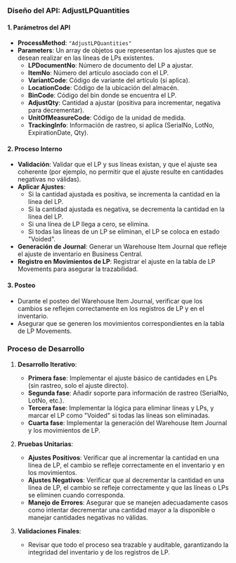 ### Diseño del API: AdjustLPQuantities

#### 1. **Parámetros del API**
   - **ProcessMethod**: `"AdjustLPQuantities"`
   - **Parameters**: Un array de objetos que representan los ajustes que se desean realizar en las líneas de LPs existentes.
     - **LPDocumentNo**: Número de documento del LP a ajustar.
     - **ItemNo**: Número del artículo asociado con el LP.
     - **VariantCode**: Código de variante del artículo (si aplica).
     - **LocationCode**: Código de la ubicación del almacén.
     - **BinCode**: Código del bin donde se encuentra el LP.
     - **AdjustQty**: Cantidad a ajustar (positiva para incrementar, negativa para decrementar).
     - **UnitOfMeasureCode**: Código de la unidad de medida.
     - **TrackingInfo**: Información de rastreo, si aplica (SerialNo, LotNo, ExpirationDate, Qty).

#### 2. **Proceso Interno**
   - **Validación**: Validar que el LP y sus líneas existan, y que el ajuste sea coherente (por ejemplo, no permitir que el ajuste resulte en cantidades negativas no válidas).
   - **Aplicar Ajustes**: 
     - Si la cantidad ajustada es positiva, se incrementa la cantidad en la línea del LP.
     - Si la cantidad ajustada es negativa, se decrementa la cantidad en la línea del LP.
     - Si una línea de LP llega a cero, se elimina.
     - Si todas las líneas de un LP se eliminan, el LP se coloca en estado "Voided".
   - **Generación de Journal**: Generar un Warehouse Item Journal que refleje el ajuste de inventario en Business Central.
   - **Registro en Movimientos de LP**: Registrar el ajuste en la tabla de LP Movements para asegurar la trazabilidad.

#### 3. **Posteo**
   - Durante el posteo del Warehouse Item Journal, verificar que los cambios se reflejen correctamente en los registros de LP y en el inventario.
   - Asegurar que se generen los movimientos correspondientes en la tabla de LP Movements.

### Proceso de Desarrollo
1. **Desarrollo Iterativo**:
   - **Primera fase**: Implementar el ajuste básico de cantidades en LPs (sin rastreo, solo el ajuste directo).
   - **Segunda fase**: Añadir soporte para información de rastreo (SerialNo, LotNo, etc.).
   - **Tercera fase**: Implementar la lógica para eliminar líneas y LPs, y marcar el LP como "Voided" si todas las líneas son eliminadas.
   - **Cuarta fase**: Implementar la generación del Warehouse Item Journal y los movimientos de LP.

2. **Pruebas Unitarias**:
   - **Ajustes Positivos**: Verificar que al incrementar la cantidad en una línea de LP, el cambio se refleje correctamente en el inventario y en los movimientos.
   - **Ajustes Negativos**: Verificar que al decrementar la cantidad en una línea de LP, el cambio se refleje correctamente y que las líneas o LPs se eliminen cuando corresponda.
   - **Manejo de Errores**: Asegurar que se manejen adecuadamente casos como intentar decrementar una cantidad mayor a la disponible o manejar cantidades negativas no válidas.

3. **Validaciones Finales**:
   - Revisar que todo el proceso sea trazable y auditable, garantizando la integridad del inventario y de los registros de LP.
